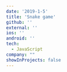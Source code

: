 ```yaml
---
date: '2019-1-5'
title: 'Snake game'
github: ''
external: ''
ios: ''
android: ''
tech:
  - JavaScript
company: ""
showInProjects: false
---
```

